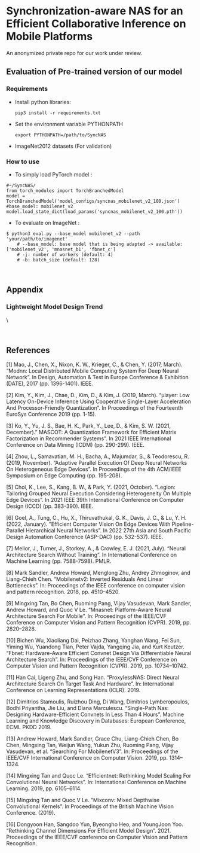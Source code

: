 # Synchronization-aware NAS for an Efficient Collaborative Inference on Mobile Platforms

An anonymized private repo for our work under review.

## Evaluation of Pre-trained version of our model 

### Requirements
- Install python libraries:
  ```
  pip3 install -r requirements.txt
  ```
- Set the environment variable PYTHONPATH
  ```
  export PYTHONPATH=/path/to/SyncNAS
  ```
- ImageNet2012 datasets (For validation)

### How to use
- To simply load PyTorch model :
```
#~/SyncNAS/
from torch_modules import TorchBranchedModel
model = TorchBranchedModel('model_configs/syncnas_mobilenet_v2_100.json')	#base_model: mobilenet_v2    
model.load_state_dict(load_params('syncnas_mobilenet_v2_100.pth'))
```

- To evaluate on ImageNet :
```
$ python3 eval.py --base_model mobilenet_v2 --path 'your/path/to/imagenet'  
    # --base_model: base model that is being adapted -> available: ['mobilenet_v2', 'mnasnet_b1', 'fbnet_c']
    # -j: number of workers (default: 4)
    # -b: batch_size (default: 128)
```

<br>

## Appendix

### Lightweight Model Design Trend

\\<!-- 마크다운 테이블 첨부 -->


<br>

## References

[1] Mao, J., Chen, X., Nixon, K. W., Krieger, C., & Chen, Y. (2017, March). “Modnn: Local Distributed Mobile Computing System For Deep Neural Network”. In Design, Automation & Test in Europe Conference & Exhibition (DATE), 2017 (pp. 1396-1401). IEEE.

[2] Kim, Y., Kim, J., Chae, D., Kim, D., & Kim, J. (2019, March). “μlayer: Low Latency On-Device Inference Using Cooperative Single-Layer Acceleration And Processor-Friendly Quantization”. In Proceedings of the Fourteenth EuroSys Conference 2019 (pp. 1-15).

[3] Ko, Y., Yu, J. S., Bae, H. K., Park, Y., Lee, D., & Kim, S. W. (2021, December).” MASCOT: A Quantization Framework for Efficient Matrix Factorization in Recommender Systems”. In 2021 IEEE International Conference on Data Mining (ICDM) (pp. 290-299). IEEE.

[4] Zhou, L., Samavatian, M. H., Bacha, A., Majumdar, S., & Teodorescu, R. (2019, November). “Adaptive Parallel Execution Of Deep Neural Networks On Heterogeneous Edge Devices”. In Proceedings of the 4th ACM/IEEE Symposium on Edge Computing (pp. 195-208).

[5] Choi, K., Lee, S., Kang, B. W., & Park, Y. (2021, October). “Legion: Tailoring Grouped Neural Execution Considering Heterogeneity On Multiple Edge Devices”. In 2021 IEEE 39th International Conference on Computer Design (ICCD) (pp. 383-390). IEEE.

[6] Goel, A., Tung, C., Hu, X., Thiruvathukal, G. K., Davis, J. C., & Lu, Y. H. (2022, January). ”Efficient Computer Vision On Edge Devices With Pipeline-Parallel Hierarchical Neural Networks”. In 2022 27th Asia and South Pacific Design Automation Conference (ASP-DAC) (pp. 532-537). IEEE.

[7] Mellor, J., Turner, J., Storkey, A., & Crowley, E. J. (2021, July). “Neural Architecture Search Without Training”. In International Conference on Machine Learning (pp. 7588-7598). PMLR.

[8] Mark Sandler, Andrew Howard, Menglong Zhu, Andrey Zhmoginov, and Liang-Chieh Chen. “Mobilenetv2: Inverted Residuals And Linear Bottlenecks”. In: Proceedings of the IEEE conference on computer vision and pattern recognition. 2018, pp. 4510–4520.

[9] Mingxing Tan, Bo Chen, Ruoming Pang, Vijay Vasudevan, Mark Sandler, Andrew Howard, and Quoc V Le. “Mnasnet: Platform-Aware Neural Architecture Search For Mobile”. In: Proceedings of the IEEE/CVF Conference on Computer Vision and Pattern Recognition (CVPR). 2019, pp. 2820–2828.

[10] Bichen Wu, Xiaoliang Dai, Peizhao Zhang, Yanghan Wang, Fei Sun, Yiming Wu, Yuandong Tian, Peter Vajda, Yangqing Jia, and Kurt Keutzer. “Fbnet: Hardware-Aware Efficient Convnet Design Via Differentiable Neural Architecture Search”. In: Proceedings of the IEEE/CVF Conference on Computer Vision and Pattern Recognition (CVPR). 2019, pp. 10734–10742.

[11] Han Cai, Ligeng Zhu, and Song Han. “ProxylessNAS: Direct Neural Architecture Search On Target Task And Hardware”. In: International Conference on Learning Representations (ICLR). 2019.

[12] Dimitrios Stamoulis, Ruizhou Ding, Di Wang, Dimitrios Lymberopoulos, Bodhi Priyantha, Jie Liu, and Diana Marculescu. “Single-Path Nas: Designing Hardware-Efficient Convnets In Less Than 4 Hours”. Machine Learning and Knowledge Discovery in Databases: European Conference, ECML PKDD 2019.

[13] Andrew Howard, Mark Sandler, Grace Chu, Liang-Chieh Chen, Bo Chen, Mingxing Tan, Weijun Wang, Yukun Zhu, Ruoming Pang, Vijay Vasudevan, et al. “Searching For MobilenetV3”. In: Proceedings of the IEEE/CVF International Conference on Computer Vision. 2019, pp. 1314–1324.

[14] Mingxing Tan and Quoc Le. “Efficientnet: Rethinking Model Scaling For Convolutional Neural Networks”. In: International Conference on Machine Learning. 2019, pp. 6105–6114.

[15] Mingxing Tan and Quoc V Le. “Mixconv: Mixed Depthwise Convolutional Kernels”.  In Proceedings of the British Machine Vision Conference. (2019).

[16] Dongyoon Han, Sangdoo Yun, Byeongho Heo, and YoungJoon Yoo. “Rethinking Channel Dimensions For Efficient Model Design”. 2021. Proceedings of the IEEE/CVF conference on Computer Vision and Pattern Recognition.
